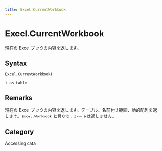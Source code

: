 ```yaml
---
title: Excel.CurrentWorkbook
---
```


# Excel.CurrentWorkbook


現在の Excel ブックの内容を返します。


## Syntax

```powerquery
Excel.CurrentWorkbook(

) as table
```


## Remarks

現在の Excel ブックの内容を返します。テーブル、名前付き範囲、動的配列を返します。<code>Excel.Workbook</code> と異なり、シートは返しません。



## Category
Accessing data
